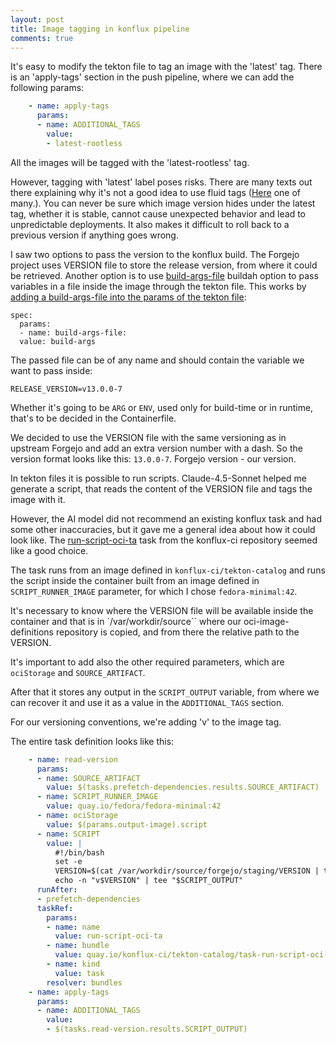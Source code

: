 ```yaml
---
layout: post
title: Image tagging in konflux pipeline
comments: true
---
```


It's easy to modify the tekton file to tag an image with the 'latest' tag.
There is an 'apply-tags' section in the push pipeline, where we can add the following params:

```yaml
    - name: apply-tags
      params:
      - name: ADDITIONAL_TAGS
        value:
        - latest-rootless
```

All the images will be tagged with the 'latest-rootless' tag.

However, tagging with 'latest' label poses risks. There are many texts out there explaining why it's not a good idea to use fluid tags ([Here](https://vsupalov.com/docker-latest-tag/) one of many.). You can never be sure which image version hides under the latest tag, whether it is stable, cannot cause unexpected behavior and lead to unpredictable deployments. It also makes it difficult to roll back to a previous version if anything goes wrong.

I saw two options to pass the version to the konflux build. The Forgejo project uses VERSION file to store the release version, from where it could be retrieved. Another option is to use  [build-args-file](https://www.mankier.com/1/buildah-build#--build-arg-file) buildah option to pass variables in a file inside the image through the tekton file. This works by [adding a build-args-file into the params of the tekton file](https://github.com/konflux-ci/build-definitions/blob/main/pipelines/docker-build/README.md):

```
spec:
  params:
  - name: build-args-file:
  value: build-args

```

The passed file can be of any name and should contain the variable we want to pass inside:

```
RELEASE_VERSION=v13.0.0-7
```

Whether it's going to be `ARG` or `ENV`, used only for build-time or in runtime, that's to be decided in the Containerfile.

We decided to use the VERSION file with the same versioning as in upstream Forgejo and add an extra version number with a dash. So the version format looks like this: `13.0.0-7`. Forgejo version - our version.

In tekton files it is possible to run scripts.
Claude-4.5-Sonnet helped me generate a script, that reads the content of the VERSION file and tags the image with it.

However, the AI model did not recommend an existing konflux task and had some other inaccuracies, but it gave me a general idea about how it could look like.
The [run-script-oci-ta](https://github.com/konflux-ci/build-definitions/tree/main/task/run-script-oci-ta/0.1) task from the konflux-ci repository seemed like a good choice.

The task runs from an image defined in `konflux-ci/tekton-catalog` and runs the script inside the container built from an image defined in `SCRIPT_RUNNER_IMAGE` parameter, for which I chose `fedora-minimal:42`.

It's necessary to know where the VERSION file will be available inside the container and that is in `/var/workdir/source`` where our oci-image-definitions repository is copied, and from there the relative path to the VERSION.

It's important to add also the other required parameters, which are `ociStorage` and `SOURCE_ARTIFACT`.

After that it stores any output in the `SCRIPT_OUTPUT` variable, from where we can recover it and use it as a value in the `ADDITIONAL_TAGS` section.

For our versioning conventions, we're adding 'v' to the image tag.

The entire task definition looks like this:
 
```yaml
    - name: read-version
      params:
      - name: SOURCE_ARTIFACT
        value: $(tasks.prefetch-dependencies.results.SOURCE_ARTIFACT)
      - name: SCRIPT_RUNNER_IMAGE
        value: quay.io/fedora/fedora-minimal:42
      - name: ociStorage
        value: $(params.output-image).script
      - name: SCRIPT
        value: |
          #!/bin/bash
          set -e
          VERSION=$(cat /var/workdir/source/forgejo/staging/VERSION | tr -d '\n\r')
          echo -n "v$VERSION" | tee "$SCRIPT_OUTPUT"
      runAfter:
      - prefetch-dependencies
      taskRef:
        params:
        - name: name
          value: run-script-oci-ta
        - name: bundle
          value: quay.io/konflux-ci/tekton-catalog/task-run-script-oci-ta:0.1@sha256:834a934f1e631a79aea7f2d001162cf90086e664e648c8ca15b69ad9798571ee
        - name: kind
          value: task
        resolver: bundles
    - name: apply-tags
      params:
      - name: ADDITIONAL_TAGS
        value:
        - $(tasks.read-version.results.SCRIPT_OUTPUT)
```

